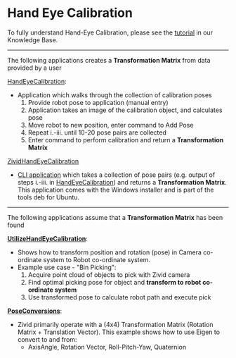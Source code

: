 # Hand Eye Calibration

To fully understand Hand-Eye Calibration, please see the [tutorial][Tutorial-url] in our Knowledge Base.

-----------------
The following applications creates a **Transformation Matrix** from data provided by a user

[HandEyeCalibration][HandEyeCalibration-url]:

* Application which walks through the collection of calibration poses
   1. Provide robot pose to application (manual entry)
   2. Application takes an image of the calibration object, and calculates pose
   3. Move robot to new position, enter command to Add Pose
   4. Repeat i.-iii. until 10-20 pose pairs are collected
   5. Enter command to perform calibration and return a **Transformation Matrix**

[ZividHandEyeCalibration][ZividHandEyeCalibration-url]

* [CLI application][CLI application-url] which takes a collection of pose pairs (e.g. output of steps i.-iii. in [HandEyeCalibration][HandEyeCalibration-url]) and returns a **Transformation Matrix**. This application comes with the Windows installer and is part of the tools deb for Ubuntu.

-----------------
The following applications assume that a **Transformation Matrix** has been found

[**UtilizeHandEyeCalibration**][UtilizeHandEyeCalibration-url]:

* Shows how to transform position and rotation (pose) in Camera co-ordinate system to Robot co-ordinate system.
* Example use case - "Bin Picking":
   1. Acquire point cloud of objects to pick with Zivid camera
   2. Find optimal picking pose for object and **transform to robot co-ordinate system**
   3. Use transformed pose to calculate robot path and execute pick

[**PoseConversions**][PoseConversions-url]:

* Zivid primarily operate with a (4x4) Transformation Matrix (Rotation Matrix + Translation Vector). This example shows how to use Eigen to convert to and from:
  * AxisAngle, Rotation Vector, Roll-Pitch-Yaw, Quaternion

[HandEyeCalibration-url]: hand_eye_calibration.py
[UtilizeHandEyeCalibration-url]: utilize_hand_eye_calibration.py
[ZividHandEyeCalibration-url]: https://support.zivid.com/latest/academy/applications/hand-eye/hand-eye-calibration-process.html
[Tutorial-url]: https://support.zivid.com/latest/academy/applications/hand-eye.html
[PoseConversions-url]: pose_conversions.py
[CLI application-url]: https://support.zivid.com/latest/academy/applications/hand-eye/zivid_CLI_tool_for_hand_eye_calibration.html